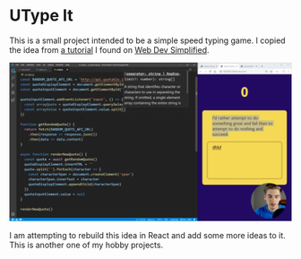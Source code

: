 # UType It

This is a small project intended to be a simple speed typing game. 
I copied the idea from [a tutorial](https://www.youtube.com/watch?v=R-7eQIHRszQ) 
I found on [Web Dev Simplified](https://www.youtube.com/@WebDevSimplified).

![img.png](docs/img.png)

I am attempting to rebuild this idea in React and add some more ideas to it.
This is another one of my hobby projects.